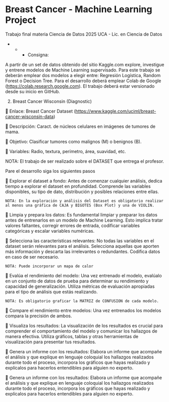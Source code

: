 # Breast Cancer - Machine Learning Project
Trabajo final materia Ciencia de Datos 2025 UCA - Lic. en Ciencia de Datos

- - - Consigna: 

A partir de un set de datos obtenido del sitio Kaggle.com explore, investigue y entrene modelos de Machine Learning supervisado. 
Para este trabajo se deberán emplear dos modelos a elegir entre: Regresión Logística, Random Forest o Decision Tree.
Para el desarrollo deberá emplear Colab de Google (https://colab.research.google.com).
El trabajo deberá estar versionado desde su inicio en GitHub. 

2. Breast Cancer Wisconsin (Diagnostic)
   
🔹 Enlace: Breast Cancer Dataset (https://www.kaggle.com/uciml/breast-cancer-wisconsin-data)

🔹 Descripción: Caract. de núcleos celulares en imágenes de tumores de mama.

🔹 Objetivo: Clasificar tumores como malignos (M) o benignos (B).

🔹 Variables: Radio, textura, perímetro, área, suavidad, etc.


NOTA: El trabajo de ser realizado sobre el DATASET que entrega el profesor.


Pare el desarrollo siga los siguientes pasos


 Explorar el dataset a fondo: Antes de comenzar cualquier análisis, dedica tiempo a explorar el dataset en profundidad. Comprende las variables disponibles, su tipo de dato, distribución y posibles relaciones entre ellas. 

	NOTA: En la exploración y análisis del Dataset es obligatorio realizar al menos una gráfica de CAJA y BIGOTES (Box Plot) y una de VIOLIN.
 
 Limpia y prepara los datos: Es fundamental limpiar y preparar los datos antes de entrenarlos en un modelo de Machine Learning. Esto implica tratar valores faltantes, corregir errores de entrada, codificar variables categóricas y escalar variables numéricas. 

 Selecciona las características relevantes: No todas las variables en el dataset serán relevantes para el análisis. Selecciona aquellas que aporten más información y descarta las irrelevantes o redundantes. Codifica datos en caso de ser necesario.

	NOTA: Puede incorporar un mapa de calor 
 
 Evalúa el rendimiento del modelo: Una vez entrenado el modelo, evalúalo en un conjunto de datos de prueba para determinar su rendimiento y capacidad de generalización. Utiliza métricas de evaluación apropiadas para el tipo de análisis que estás realizando. 

	NOTA: Es obligatorio graficar la MATRIZ de CONFUSION de cada modelo.
 
 Compare el rendimiento entre modelos: Una vez entrenados los modelos compara la precisión de ambos. 

 Visualiza los resultados: La visualización de los resultados es crucial para comprender el comportamiento del modelo y comunicar los hallazgos de manera efectiva. Utiliza gráficos, tablas y otras herramientas de visualización para presentar tus resultados.

 Genera un informe con los resultados: Elabora un informe que acompañe el análisis y que explique en lenguaje coloquial los hallazgos realizados durante todo el proceso, incorpora los gráficos que hayas realizado y explícalos para hacerlos entendibles para alguien no experto.

 Genera un informe con los resultados: Elabora un informe que acompañe el análisis y que explique en lenguaje coloquial los hallazgos realizados durante todo el proceso, incorpora los gráficos que hayas realizado y explícalos para hacerlos entendibles para alguien no experto.
